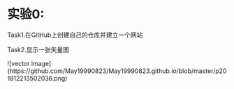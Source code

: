 <h1>实验0:</h1>
<p>Task1.在GitHub上创建自己的仓库并建立一个网站</p>
<p>Task2.显示一张矢量图</p>
![vector image](https://github.com/May19990823/May19990823.github.io/blob/master/p201812213502036.png)
